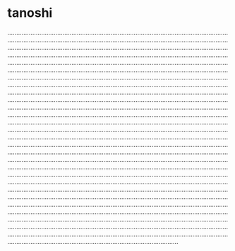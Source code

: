 # tanoshi

................................................................................................................................................................................................................................................................................................................................................................................................................................................................................................................................................................................................................................................................................................................................................................................................................................................................................................................................................................................................................................................................................................................................................................................................................................................................................................................................................................................................................................................................................................................................................................................................................................................................................................................................................................................................................................................................................................................................................................................................................................................................................................................................................................................................................................................................................................................................................................................................................................................................................................................................................................................................................................................................................................................................................................................................................................................................................................................................................................................................................................................................................................................................................................................................................................................................................................................................................................................................................................................................................................................................................................................................................................................................................................................